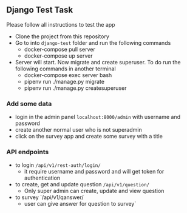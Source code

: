 ## Django Test Task

Please follow all instructions to test the app

* Clone the project from this repository
* Go to into `django-test` folder and run the following commands
    * docker-compose pull server
    * docker-compose up server
* Server will start. Now migrate and create superuser. To do run the following commands in another terminal
    * docker-compose exec server bash
    * pipenv run ./manage.py migrate
    * pipenv run ./manage.py createsuperuser


### Add some data

* login in the admin panel `localhost:8000/admin` with username and password
* create another normal user who is not superadmin
* click on the survey app and create some survey with a title


### API endpoints

* to login `/api/v1/rest-auth/login/`
    * it require username and password and will get token for authentication
* to create, get and update question `/api/v1/question/`
    * Only super admin can create, update and view question
* to survey `/api/v1/qanswer/
    * user can give answer for question to survey`